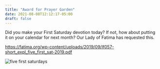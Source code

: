 ```yaml
---
title: "Award for Prayer Garden"
date: 2021-08-08T12:12:17-05:00
draft: false
---
```


Did you make your First Saturday devotion today? If not, how about putting it on your calendar for next month? Our Lady of Fatima has requested this.

https://fatima.org/wp-content/uploads/2019/09/lf057-short_expl_five_first_sat-2019.pdf

![five first saturdays](../210808-five-first-saturdays.png)

